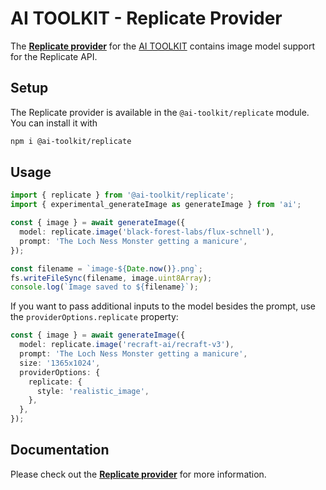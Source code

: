 # AI TOOLKIT - Replicate Provider

The **[Replicate provider](https://sdk.khulnasoft.com/providers/ai-toolkit-providers/replicate)** for the [AI TOOLKIT](https://sdk.khulnasoft.com/docs) contains image model support for the Replicate API.

## Setup

The Replicate provider is available in the `@ai-toolkit/replicate` module. You can install it with

```bash
npm i @ai-toolkit/replicate
```

## Usage

```ts
import { replicate } from '@ai-toolkit/replicate';
import { experimental_generateImage as generateImage } from 'ai';

const { image } = await generateImage({
  model: replicate.image('black-forest-labs/flux-schnell'),
  prompt: 'The Loch Ness Monster getting a manicure',
});

const filename = `image-${Date.now()}.png`;
fs.writeFileSync(filename, image.uint8Array);
console.log(`Image saved to ${filename}`);
```

If you want to pass additional inputs to the model besides the prompt, use the `providerOptions.replicate` property:

```ts
const { image } = await generateImage({
  model: replicate.image('recraft-ai/recraft-v3'),
  prompt: 'The Loch Ness Monster getting a manicure',
  size: '1365x1024',
  providerOptions: {
    replicate: {
      style: 'realistic_image',
    },
  },
});
```

## Documentation

Please check out the **[Replicate provider](https://sdk.khulnasoft.com/providers/ai-toolkit-providers/replicate)** for more information.

